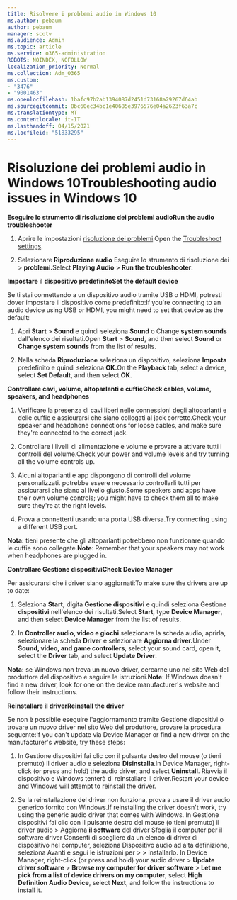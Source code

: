 ```yaml
---
title: Risolvere i problemi audio in Windows 10
ms.author: pebaum
author: pebaum
manager: scotv
ms.audience: Admin
ms.topic: article
ms.service: o365-administration
ROBOTS: NOINDEX, NOFOLLOW
localization_priority: Normal
ms.collection: Adm_O365
ms.custom:
- "3476"
- "9001463"
ms.openlocfilehash: 1bafc97b2ab1394087d2451d73168a29267d64ab
ms.sourcegitcommit: 8bc60ec34bc1e40685e3976576e04a2623f63a7c
ms.translationtype: MT
ms.contentlocale: it-IT
ms.lasthandoff: 04/15/2021
ms.locfileid: "51833295"
---
```

# <a name="troubleshooting-audio-issues-in-windows-10"></a><span data-ttu-id="d84ff-102">Risoluzione dei problemi audio in Windows 10</span><span class="sxs-lookup"><span data-stu-id="d84ff-102">Troubleshooting audio issues in Windows 10</span></span>

<span data-ttu-id="d84ff-103">**Eseguire lo strumento di risoluzione dei problemi audio**</span><span class="sxs-lookup"><span data-stu-id="d84ff-103">**Run the audio troubleshooter**</span></span>

1.  <span data-ttu-id="d84ff-104">Aprire le impostazioni [risoluzione dei problemi](ms-settings:troubleshoot).</span><span class="sxs-lookup"><span data-stu-id="d84ff-104">Open the [Troubleshoot settings](ms-settings:troubleshoot).</span></span>

2.  <span data-ttu-id="d84ff-105">Selezionare **Riproduzione audio** Eseguire lo strumento di risoluzione dei  >  **problemi.**</span><span class="sxs-lookup"><span data-stu-id="d84ff-105">Select **Playing Audio** > **Run the troubleshooter**.</span></span>

<span data-ttu-id="d84ff-106">**Impostare il dispositivo predefinito**</span><span class="sxs-lookup"><span data-stu-id="d84ff-106">**Set the default device**</span></span>

<span data-ttu-id="d84ff-107">Se ti stai connettendo a un dispositivo audio tramite USB o HDMI, potresti dover impostare il dispositivo come predefinito:</span><span class="sxs-lookup"><span data-stu-id="d84ff-107">If you're connecting to an audio device using USB or HDMI, you might need to set that device as the default:</span></span>

1. <span data-ttu-id="d84ff-108">Apri **Start**  >  **Sound** e quindi seleziona **Sound** o Change **system sounds** dall'elenco dei risultati.</span><span class="sxs-lookup"><span data-stu-id="d84ff-108">Open **Start** > **Sound**, and then select **Sound** or **Change system sounds** from the list of results.</span></span>

2.  <span data-ttu-id="d84ff-109">Nella scheda **Riproduzione** seleziona un dispositivo, seleziona **Imposta** predefinito e quindi seleziona **OK.**</span><span class="sxs-lookup"><span data-stu-id="d84ff-109">On the **Playback** tab, select a device, select **Set Default**, and then select **OK**.</span></span>

<span data-ttu-id="d84ff-110">**Controllare cavi, volume, altoparlanti e cuffie**</span><span class="sxs-lookup"><span data-stu-id="d84ff-110">**Check cables, volume, speakers, and headphones**</span></span>

1. <span data-ttu-id="d84ff-111">Verificare la presenza di cavi liberi nelle connessioni degli altoparlanti e delle cuffie e assicurarsi che siano collegati al jack corretto.</span><span class="sxs-lookup"><span data-stu-id="d84ff-111">Check your speaker and headphone connections for loose cables, and make sure they're connected to the correct jack.</span></span>

2. <span data-ttu-id="d84ff-112">Controllare i livelli di alimentazione e volume e provare a attivare tutti i controlli del volume.</span><span class="sxs-lookup"><span data-stu-id="d84ff-112">Check your power and volume levels and try turning all the volume controls up.</span></span>

3. <span data-ttu-id="d84ff-113">Alcuni altoparlanti e app dispongono di controlli del volume personalizzati. potrebbe essere necessario controllarli tutti per assicurarsi che siano al livello giusto.</span><span class="sxs-lookup"><span data-stu-id="d84ff-113">Some speakers and apps have their own volume controls; you might have to check them all to make sure they're at the right levels.</span></span>

4. <span data-ttu-id="d84ff-114">Prova a connetterti usando una porta USB diversa.</span><span class="sxs-lookup"><span data-stu-id="d84ff-114">Try connecting using a different USB port.</span></span>

<span data-ttu-id="d84ff-115">**Nota:** tieni presente che gli altoparlanti potrebbero non funzionare quando le cuffie sono collegate.</span><span class="sxs-lookup"><span data-stu-id="d84ff-115">**Note**: Remember that your speakers may not work when headphones are plugged in.</span></span>

<span data-ttu-id="d84ff-116">**Controllare Gestione dispositivi**</span><span class="sxs-lookup"><span data-stu-id="d84ff-116">**Check Device Manager**</span></span>

<span data-ttu-id="d84ff-117">Per assicurarsi che i driver siano aggiornati:</span><span class="sxs-lookup"><span data-stu-id="d84ff-117">To make sure the drivers are up to date:</span></span>

1. <span data-ttu-id="d84ff-118">Seleziona **Start,** digita **Gestione dispositivi** e quindi seleziona Gestione **dispositivi** nell'elenco dei risultati.</span><span class="sxs-lookup"><span data-stu-id="d84ff-118">Select **Start**, type **Device Manager**, and then select **Device Manager** from the list of results.</span></span>

2. <span data-ttu-id="d84ff-119">In **Controller audio, video e giochi** selezionare la scheda audio, aprirla, selezionare la scheda **Driver** e selezionare **Aggiorna driver.**</span><span class="sxs-lookup"><span data-stu-id="d84ff-119">Under **Sound, video, and game controllers**, select your sound card, open it, select the **Driver** tab, and select **Update Driver**.</span></span>

<span data-ttu-id="d84ff-120">**Nota:** se Windows non trova un nuovo driver, cercarne uno nel sito Web del produttore del dispositivo e seguire le istruzioni.</span><span class="sxs-lookup"><span data-stu-id="d84ff-120">**Note**: If Windows doesn't find a new driver, look for one on the device manufacturer's website and follow their instructions.</span></span>

<span data-ttu-id="d84ff-121">**Reinstallare il driver**</span><span class="sxs-lookup"><span data-stu-id="d84ff-121">**Reinstall the driver**</span></span>

<span data-ttu-id="d84ff-122">Se non è possibile eseguire l'aggiornamento tramite Gestione dispositivi o trovare un nuovo driver nel sito Web del produttore, provare la procedura seguente:</span><span class="sxs-lookup"><span data-stu-id="d84ff-122">If you can't update via Device Manager or find a new driver on the manufacturer's website, try these steps:</span></span>

1. <span data-ttu-id="d84ff-123">In Gestione dispositivi fai clic con il pulsante destro del mouse (o tieni premuto) il driver audio e seleziona **Disinstalla**.</span><span class="sxs-lookup"><span data-stu-id="d84ff-123">In Device Manager, right-click (or press and hold) the audio driver, and select **Uninstall**.</span></span> <span data-ttu-id="d84ff-124">Riavvia il dispositivo e Windows tenterà di reinstallare il driver.</span><span class="sxs-lookup"><span data-stu-id="d84ff-124">Restart your device and Windows will attempt to reinstall the driver.</span></span>

2. <span data-ttu-id="d84ff-125">Se la reinstallazione del driver non funziona, prova a usare il driver audio generico fornito con Windows.</span><span class="sxs-lookup"><span data-stu-id="d84ff-125">If reinstalling the driver doesn't work, try using the generic audio driver that comes with Windows.</span></span> <span data-ttu-id="d84ff-126">In Gestione dispositivi fai clic con il pulsante destro del mouse (o tieni premuto) il driver audio > Aggiorna **il software** del driver Sfoglia il computer per il software driver Consenti di scegliere da un elenco di driver di dispositivo nel computer, seleziona Dispositivo audio ad alta definizione, seleziona Avanti e segui le istruzioni per  >    >  installarlo.  </span><span class="sxs-lookup"><span data-stu-id="d84ff-126">In Device Manager, right-click (or press and hold) your audio driver > **Update driver software** > **Browse my computer for driver software** > **Let me pick from a list of device drivers on my computer**, select **High Definition Audio Device**, select **Next**, and follow the instructions to install it.</span></span>
